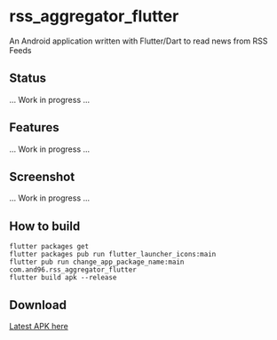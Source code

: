 # rss_aggregator_flutter

An Android application written with Flutter/Dart to read news from RSS Feeds 


## Status

... Work in progress ...


## Features

... Work in progress ...


 ## Screenshot

... Work in progress ...


## How to build
```
flutter packages get
flutter packages pub run flutter_launcher_icons:main
flutter pub run change_app_package_name:main com.and96.rss_aggregator_flutter
flutter build apk --release
```


## Download
[Latest APK here](https://github.com/And96/RssAggregatorFlutter/releases/latest)

